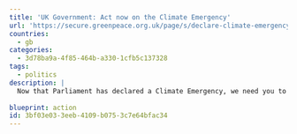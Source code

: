 ```yaml
---
title: 'UK Government: Act now on the Climate Emergency'
url: 'https://secure.greenpeace.org.uk/page/s/declare-climate-emergency'
countries:
  - gb
categories:
  - 3d78ba9a-4f85-464b-a330-1cfb5c137328
tags:
  - politics
description: |
  Now that Parliament has declared a Climate Emergency, we need you to act like it. For starters, that means banning all new oil and gas production in the UK, including fracking, tripling renewable energy by 2030, planting 700 million trees, introducing a Frequent Flyer Tax, ending the sale of all new petrol and diesel cars by 2030, and more.
  
blueprint: action
id: 3bf03e03-3eeb-4109-b075-3c7e64bfac34
---
```

